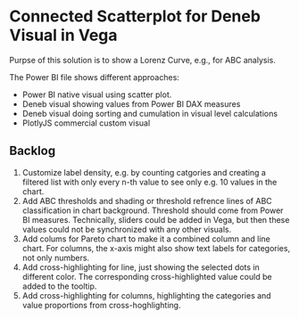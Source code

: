 # Connected Scatterplot for Deneb Visual in Vega

Purpse of this solution is to show a Lorenz Curve, e.g., for ABC analysis.

The Power BI file shows different approaches:
* Power BI native visual using scatter plot.
* Deneb visual showing values from Power BI DAX measures
* Deneb visual doing sorting and cumulation in visual level calculations
* PlotlyJS commercial custom visual

## Backlog

1. Customize label density, e.g. by counting catgories and creating a filtered list with only every n-th value to see only e.g. 10 values in the chart.
2. Add ABC thresholds and shading or threshold refrence lines of ABC classification in chart background. Threshold should come from Power BI measures. Technically, sliders could be added in Vega, but then these values could not be synchronized with any other visuals.
3. Add colums for Pareto chart to make it a combined column and line chart. For columns, the x-axis might also show text labels for categories, not only numbers.
4. Add cross-highlighting for line, just showing the selected dots in  different color. The corresponding cross-highlighted value could be added to the tooltip.
5. Add cross-highlighting for columns, highlighting the categories and value proportions from cross-hoghlighting.

